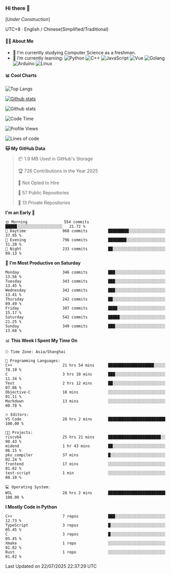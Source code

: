 ### Hi there 👋

\[*Under Construction*\]

UTC+8 · English / Chinese(Simplified/Traditional)

<!--
**NoNormalCreeper/NoNormalCreeper** is a ✨ _special_ ✨ repository because its `README.md` (this file) appears on your GitHub profile.

Here are some ideas to get you started:

- 🔭 I’m currently working on ...
- 🌱 I’m currently learning ...
- 👯 I’m looking to collaborate on ...
- 🤔 I’m looking for help with ...
- 💬 Ask me about ...
- 📫 How to reach me: ...
- 😄 Pronouns: ...
- ⚡ Fun fact: ...
-->

#### 👩‍💻 About Me

- 🏫 I'm currently studying Computer Science as a freshman.
- 🌱 I’m currently learning: 
![Python](https://img.shields.io/badge/-Python-blue?style=flat-square&logo=Python&logoColor=fff)
![C++](https://img.shields.io/badge/-C%2B%2B-00599C?style=flat-square&logo=C%2B%2B&logoColor=fff)
![JavaScript](https://img.shields.io/badge/-JavaScript-ffca18?style=flat-square&logo=JavaScript&logoColor=fff)
![Vue](https://img.shields.io/badge/-Vue-4FC08D?style=flat-square&logo=Vue.js&logoColor=fff)
![Golang](https://img.shields.io/badge/-Go-007d9c?style=flat-square&logo=Go&logoColor=fff)
![Arduino](https://img.shields.io/badge/-Arduino-00979D?style=flat-square&logo=Arduino&logoColor=fff)
![Linux](https://img.shields.io/badge/-Linux-FCC624?style=flat-square&logo=Linux&logoColor=fff)

#### 📊 Cool Charts

![Top Langs](https://readme-stats-zeta-six.vercel.app/api/top-langs/?username=NoNormalCreeper&layout=compact)

[![Github stats](https://readme-stats-zeta-six.vercel.app/api?username=NoNormalCreeper&show=reviews,discussions_started,discussions_answered,prs_merged,prs_merged_percentage)](https://github.com/anuraghazra/github-readme-stats)

![Github stats](https://github-profile-trophy.vercel.app/?username=NoNormalCreeper)


<!--START_SECTION:waka-->
![Code Time](http://img.shields.io/badge/Code%20Time-673%20hrs%2036%20mins-blue)

![Profile Views](http://img.shields.io/badge/Profile%20Views-1-blue)

![Lines of code](https://img.shields.io/badge/From%20Hello%20World%20I%27ve%20Written-4.2%20million%20lines%20of%20code-blue)

**🐱 My GitHub Data** 

> 📦 1.9 MB Used in GitHub's Storage 
 > 
> 🏆 726 Contributions in the Year 2025
 > 
> 🚫 Not Opted to Hire
 > 
> 📜 57 Public Repositories 
 > 
> 🔑 13 Private Repositories 
 > 
**I'm an Early 🐤** 

```text
🌞 Morning                554 commits         █████░░░░░░░░░░░░░░░░░░░░   21.72 % 
🌆 Daytime                968 commits         █████████░░░░░░░░░░░░░░░░   37.95 % 
🌃 Evening                796 commits         ████████░░░░░░░░░░░░░░░░░   31.20 % 
🌙 Night                  233 commits         ██░░░░░░░░░░░░░░░░░░░░░░░   09.13 % 
```
📅 **I'm Most Productive on Saturday** 

```text
Monday                   346 commits         ███░░░░░░░░░░░░░░░░░░░░░░   13.56 % 
Tuesday                  343 commits         ███░░░░░░░░░░░░░░░░░░░░░░   13.45 % 
Wednesday                342 commits         ███░░░░░░░░░░░░░░░░░░░░░░   13.41 % 
Thursday                 242 commits         ██░░░░░░░░░░░░░░░░░░░░░░░   09.49 % 
Friday                   387 commits         ████░░░░░░░░░░░░░░░░░░░░░   15.17 % 
Saturday                 542 commits         █████░░░░░░░░░░░░░░░░░░░░   21.25 % 
Sunday                   349 commits         ███░░░░░░░░░░░░░░░░░░░░░░   13.68 % 
```


📊 **This Week I Spent My Time On** 

```text
🕑︎ Time Zone: Asia/Shanghai

💬 Programming Languages: 
C++                      21 hrs 54 mins      ████████████████████░░░░░   78.10 % 
C                        3 hrs 10 mins       ███░░░░░░░░░░░░░░░░░░░░░░   11.34 % 
Text                     2 hrs 12 mins       ██░░░░░░░░░░░░░░░░░░░░░░░   07.86 % 
Objective-C              18 mins             ░░░░░░░░░░░░░░░░░░░░░░░░░   01.11 % 
Markdown                 13 mins             ░░░░░░░░░░░░░░░░░░░░░░░░░   00.78 % 

🔥 Editors: 
VS Code                  28 hrs 2 mins       █████████████████████████   100.00 % 

🐱‍💻 Projects: 
riscv64                  25 hrs 21 mins      ███████████████████████░░   90.43 % 
midend                   1 hr 43 mins        ██░░░░░░░░░░░░░░░░░░░░░░░   06.15 % 
pku_compiler             37 mins             █░░░░░░░░░░░░░░░░░░░░░░░░   02.24 % 
frontend                 17 mins             ░░░░░░░░░░░░░░░░░░░░░░░░░   01.02 % 
test-script              1 min               ░░░░░░░░░░░░░░░░░░░░░░░░░   00.10 % 

💻 Operating System: 
WSL                      28 hrs 2 mins       █████████████████████████   100.00 % 
```

**I Mostly Code in Python** 

```text
C++                      7 repos             ███░░░░░░░░░░░░░░░░░░░░░░   12.73 % 
TypeScript               3 repos             █░░░░░░░░░░░░░░░░░░░░░░░░   05.45 % 
C                        3 repos             █░░░░░░░░░░░░░░░░░░░░░░░░   05.45 % 
Xmake                    1 repo              ░░░░░░░░░░░░░░░░░░░░░░░░░   01.82 % 
Rust                     1 repo              ░░░░░░░░░░░░░░░░░░░░░░░░░   01.82 % 
```




 Last Updated on 22/07/2025 22:37:29 UTC
<!--END_SECTION:waka-->

